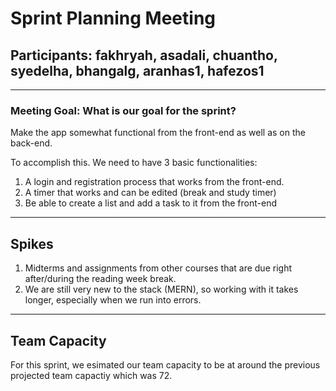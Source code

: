  # Sprint Planning Meeting

 ## Participants: fakhryah, asadali, chuantho, syedelha, bhangalg, aranhas1, hafezos1

---------------------------------

 ### Meeting Goal: What is our goal for the sprint?

 Make the app somewhat functional from the front-end as well as on the back-end.

 To accomplish this. We need to have 3 basic functionalities:

 1. A login and registration process that works from the front-end.
 2. A timer that works and can be edited (break and study timer)
 3. Be able to create a list and add a task to it from the front-end

---------------------------------

## Spikes

1. Midterms and assignments from other courses that are due right after/during the reading week break.
2. We are still very new to the stack (MERN), so working with it takes longer, especially when we run into errors.

---------------------------------

## Team Capacity

For this sprint, we esimated our team capacity to be at around the previous projected team capactiy which was 72.